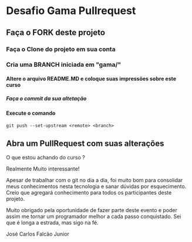 # Desafio Gama Pullrequest

## Faça o FORK deste projeto

### Faça o Clone do projeto em sua conta

### Cria uma BRANCH iniciada em "gama/"

#### Altere o arquivo README.MD e coloque suas impressões sobre este curso

##### Faça o commit da sua altetação

#### Execute o comando

`git push --set-upstream <remote> <branch>`

## Abra um PullRequest com suas alterações

O que estou achando do curso ?

Realmente Muito interessante!

Apesar de trabalhar com o git no dia a dia, foi muito bom para consolidar meus conhecimentos nesta tecnologia 
e sanar dúvidas por esquecimento.
Creio que agregará conhecimento para todos os participantes deste projeto.

Muito obrigado pela oportunidade de fazer parte deste evento e poder assim me tornar um programador melhor a cada passo conquistado.
Sei que é longa a estrada, mas sigo na fé.

José Carlos Falcão Junior

